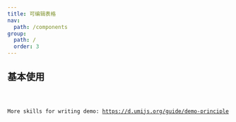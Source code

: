 ```yaml
---
title: 可编辑表格
nav:
  path: /components
group:
  path: /
  order: 3
---
```


## 基本使用

<code src="./demos/exTable/basic.tsx">

More skills for writing demo: https://d.umijs.org/guide/demo-principle
